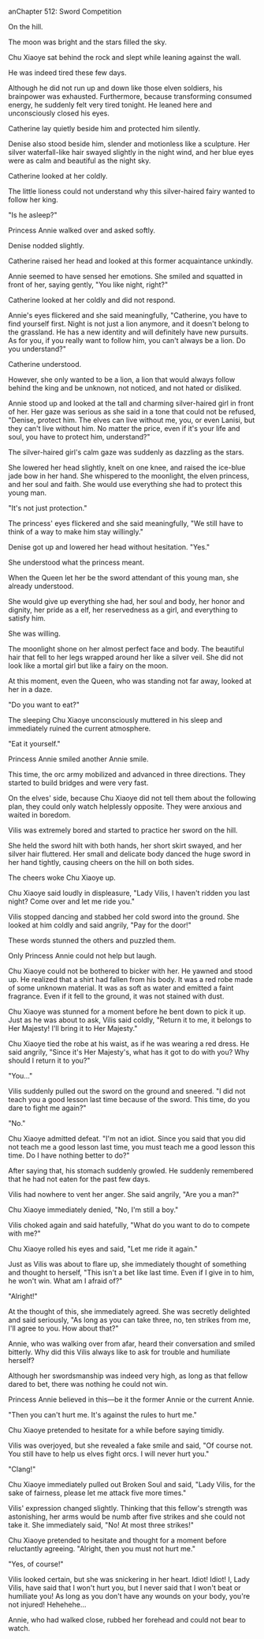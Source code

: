 anChapter 512: Sword Competition

On the hill.

The moon was bright and the stars filled the sky.

Chu Xiaoye sat behind the rock and slept while leaning against the wall.

He was indeed tired these few days.

Although he did not run up and down like those elven soldiers, his brainpower was exhausted. Furthermore, because transforming consumed energy, he suddenly felt very tired tonight. He leaned here and unconsciously closed his eyes.

Catherine lay quietly beside him and protected him silently.

Denise also stood beside him, slender and motionless like a sculpture. Her silver waterfall-like hair swayed slightly in the night wind, and her blue eyes were as calm and beautiful as the night sky.

Catherine looked at her coldly.

The little lioness could not understand why this silver-haired fairy wanted to follow her king.

"Is he asleep?"

Princess Annie walked over and asked softly.

Denise nodded slightly.

Catherine raised her head and looked at this former acquaintance unkindly.

Annie seemed to have sensed her emotions. She smiled and squatted in front of her, saying gently, "You like night, right?"

Catherine looked at her coldly and did not respond.

Annie's eyes flickered and she said meaningfully, "Catherine, you have to find yourself first. Night is not just a lion anymore, and it doesn't belong to the grassland. He has a new identity and will definitely have new pursuits. As for you, if you really want to follow him, you can't always be a lion. Do you understand?"

Catherine understood.

However, she only wanted to be a lion, a lion that would always follow behind the king and be unknown, not noticed, and not hated or disliked.

Annie stood up and looked at the tall and charming silver-haired girl in front of her. Her gaze was serious as she said in a tone that could not be refused, "Denise, protect him. The elves can live without me, you, or even Lanisi, but they can't live without him. No matter the price, even if it's your life and soul, you have to protect him, understand?"

The silver-haired girl's calm gaze was suddenly as dazzling as the stars.

She lowered her head slightly, knelt on one knee, and raised the ice-blue jade bow in her hand. She whispered to the moonlight, the elven princess, and her soul and faith. She would use everything she had to protect this young man.

"It's not just protection."

The princess' eyes flickered and she said meaningfully, "We still have to think of a way to make him stay willingly."

Denise got up and lowered her head without hesitation. "Yes."

She understood what the princess meant.

When the Queen let her be the sword attendant of this young man, she already understood.

She would give up everything she had, her soul and body, her honor and dignity, her pride as a elf, her reservedness as a girl, and everything to satisfy him.

She was willing.

The moonlight shone on her almost perfect face and body. The beautiful hair that fell to her legs wrapped around her like a silver veil. She did not look like a mortal girl but like a fairy on the moon.

At this moment, even the Queen, who was standing not far away, looked at her in a daze.

"Do you want to eat?"

The sleeping Chu Xiaoye unconsciously muttered in his sleep and immediately ruined the current atmosphere.

"Eat it yourself."

Princess Annie smiled another Annie smile.

This time, the orc army mobilized and advanced in three directions. They started to build bridges and were very fast.

On the elves' side, because Chu Xiaoye did not tell them about the following plan, they could only watch helplessly opposite. They were anxious and waited in boredom.

Vilis was extremely bored and started to practice her sword on the hill.

She held the sword hilt with both hands, her short skirt swayed, and her silver hair fluttered. Her small and delicate body danced the huge sword in her hand tightly, causing cheers on the hill on both sides.

The cheers woke Chu Xiaoye up.

Chu Xiaoye said loudly in displeasure, "Lady Vilis, I haven't ridden you last night? Come over and let me ride you."

Vilis stopped dancing and stabbed her cold sword into the ground. She looked at him coldly and said angrily, "Pay for the door\!"

These words stunned the others and puzzled them.

Only Princess Annie could not help but laugh.

Chu Xiaoye could not be bothered to bicker with her. He yawned and stood up. He realized that a shirt had fallen from his body. It was a red robe made of some unknown material. It was as soft as water and emitted a faint fragrance. Even if it fell to the ground, it was not stained with dust.

Chu Xiaoye was stunned for a moment before he bent down to pick it up. Just as he was about to ask, Vilis said coldly, "Return it to me, it belongs to Her Majesty\! I'll bring it to Her Majesty."

Chu Xiaoye tied the robe at his waist, as if he was wearing a red dress. He said angrily, "Since it's Her Majesty's, what has it got to do with you? Why should I return it to you?"

"You…"

Vilis suddenly pulled out the sword on the ground and sneered. "I did not teach you a good lesson last time because of the sword. This time, do you dare to fight me again?"

"No."

Chu Xiaoye admitted defeat. "I'm not an idiot. Since you said that you did not teach me a good lesson last time, you must teach me a good lesson this time. Do I have nothing better to do?"

After saying that, his stomach suddenly growled. He suddenly remembered that he had not eaten for the past few days.

Vilis had nowhere to vent her anger. She said angrily, "Are you a man?"

Chu Xiaoye immediately denied, "No, I'm still a boy."

Vilis choked again and said hatefully, "What do you want to do to compete with me?"

Chu Xiaoye rolled his eyes and said, "Let me ride it again."

Just as Vilis was about to flare up, she immediately thought of something and thought to herself, "This isn't a bet like last time. Even if I give in to him, he won't win. What am I afraid of?"

"Alright\!"

At the thought of this, she immediately agreed. She was secretly delighted and said seriously, "As long as you can take three, no, ten strikes from me, I'll agree to you. How about that?"

Annie, who was walking over from afar, heard their conversation and smiled bitterly. Why did this Vilis always like to ask for trouble and humiliate herself?

Although her swordsmanship was indeed very high, as long as that fellow dared to bet, there was nothing he could not win.

Princess Annie believed in this—be it the former Annie or the current Annie.

"Then you can't hurt me. It's against the rules to hurt me."

Chu Xiaoye pretended to hesitate for a while before saying timidly.

Vilis was overjoyed, but she revealed a fake smile and said, "Of course not. You still have to help us elves fight orcs. I will never hurt you."

"Clang\!"

Chu Xiaoye immediately pulled out Broken Soul and said, "Lady Vilis, for the sake of fairness, please let me attack five more times."

Vilis' expression changed slightly. Thinking that this fellow's strength was astonishing, her arms would be numb after five strikes and she could not take it. She immediately said, "No\! At most three strikes\!"

Chu Xiaoye pretended to hesitate and thought for a moment before reluctantly agreeing. "Alright, then you must not hurt me."

"Yes, of course\!"

Vilis looked certain, but she was snickering in her heart. Idiot\! Idiot\! I, Lady Vilis, have said that I won't hurt you, but I never said that I won't beat or humiliate you\! As long as you don't have any wounds on your body, you're not injured\! Hehehehe…

Annie, who had walked close, rubbed her forehead and could not bear to watch.